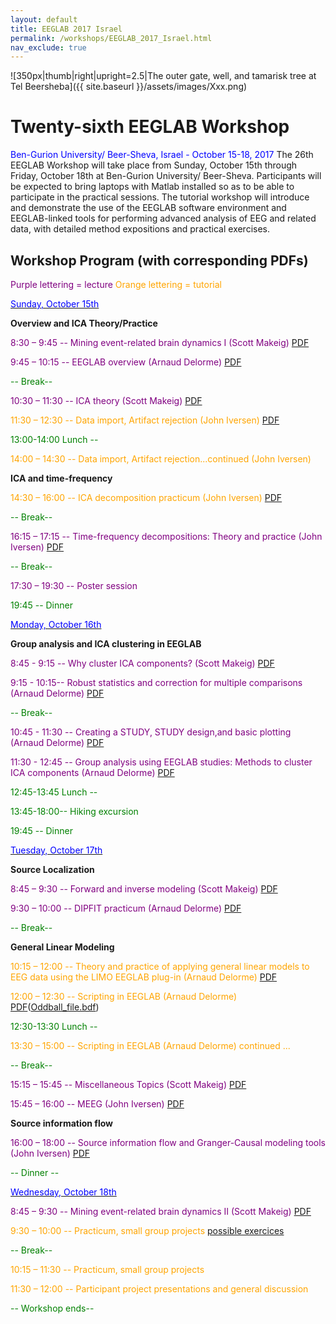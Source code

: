 ```yaml
---
layout: default
title: EEGLAB 2017 Israel
permalink: /workshops/EEGLAB_2017_Israel.html
nav_exclude: true
---
```


![350px\|thumb\|right\|upright=2.5\|The outer gate, well, and tamarisk
tree at Tel Beersheba]({{ site.baseurl }}/assets/images/Xxx.png)

Twenty-sixth EEGLAB Workshop
============================

<font color=blue>Ben-Gurion University/ Beer-Sheva, Israel - October
15-18, 2017</font>
The 26th EEGLAB Workshop will take place from Sunday, October 15th
through Friday, October 18th at Ben-Gurion University/ Beer-Sheva.
Participants will be expected to bring laptops with Matlab installed so
as to be able to participate in the practical sessions. The tutorial
workshop will introduce and demonstrate the use of the EEGLAB software
environment and EEGLAB-linked tools for performing advanced analysis of
EEG and related data, with detailed method expositions and practical
exercises.


Workshop Program (with corresponding PDFs)
------------------------------------------

<span style="color: purple">Purple lettering = lecture</span>
<span style="color: orange">Orange lettering = tutorial</span>

<u><span style="color: blue">Sunday, October 15th</span></u>


**Overview and ICA Theory/Practice**

<span style="color: purple">8:30 – 9:45 -- Mining event-related brain dynamics I (Scott Makeig)</span> [PDF](https://sccn.ucsd.edu/githubwiki/files/makeig_eeglab_israel_i.pdf)

<span style="color: purple">9:45 – 10:15 -- EEGLAB overview (Arnaud Delorme)</span> [PDF](https://sccn.ucsd.edu/githubwiki/files/eeglab2017_ad_eeglab_overview_israel.pdf)

<span style="color: green">-- Break--</span>

<span style="color: purple">10:30 – 11:30 -- ICA theory (Scott Makeig)</span> [PDF](https://sccn.ucsd.edu/githubwiki/files/eeglab_israel_ica.pdf)

<span style="color: orange">11:30 – 12:30 -- Data import, Artifact rejection (John Iversen)</span> [PDF](https://sccn.ucsd.edu/githubwiki/files/eeglab2017_jri_preprocessing.pdf)
<!-- -->


<span style="color: green">13:00-14:00 Lunch --</span>

<!-- -->



<span style="color: orange">14:00 – 14:30 -- Data import, Artifact rejection...continued (John Iversen)</span>

<!-- -->


**ICA and time-frequency**


<span style="color: orange">14:30 – 16:00 -- ICA decomposition practicum (John Iversen)</span> [PDF](https://sccn.ucsd.edu/githubwiki/files/eeglab2017_jri_ica_practicum.pdf)

<span style="color: green">-- Break--</span>

<span style="color: purple">16:15 – 17:15 -- Time-frequency decompositions: Theory and practice (John Iversen)</span> [PDF](https://sccn.ucsd.edu/githubwiki/files/eeglab2017_jri_time_frequency.pdf)

<span style="color: green">-- Break--</span>

<span style="color: purple">17:30 – 19:30 -- Poster session</span>

<!-- -->


<span style="color: green">19:45 -- Dinner</span>

<u><span style="color: blue">Monday, October 16th</span></u>


**Group analysis and ICA clustering in EEGLAB**


<span style="color: purple">8:45 - 9:15 -- Why cluster ICA components? (Scott Makeig)</span> [PDF](https://sccn.ucsd.edu/githubwiki/files/makeig_eeglab_israel17_clustering.pdf)

<span style="color: purple">9:15 - 10:15-- Robust statistics and correction for multiple comparisons (Arnaud Delorme)</span> [PDF](https://sccn.ucsd.edu/githubwiki/files/eeglab2017_statistics_israel2.pdf)

<span style="color: green">-- Break--</span>

<span style="color: purple">10:45 - 11:30 -- Creating a STUDY, STUDY design,and basic plotting (Arnaud Delorme)</span> [PDF](https://sccn.ucsd.edu/githubwiki/files/eeglab2017_ad_study_design_israel2.pdf)
<!-- -->



<span style="color: purple">11:30 - 12:45 -- Group analysis using EEGLAB studies: Methods to cluster ICA components (Arnaud Delorme)</span> [PDF](https://sccn.ucsd.edu/githubwiki/files/eeglab2017_ad_study_clustering_israel2.pdf)
<!-- -->


<span style="color: green">12:45-13:45 Lunch --</span>

<!-- -->


<span style="color: green">13:45-18:00-- Hiking excursion</span>

<!-- -->


<span style="color: green">19:45 -- Dinner</span>

<u><span style="color: blue">Tuesday, October 17th</span></u>


**Source Localization**

<span style="color: purple">8:45 – 9:30 -- Forward and inverse modeling (Scott Makeig)</span> [PDF](https://sccn.ucsd.edu/githubwiki/files/eeglab_israel17_forwardinversemods.pdf)

<span style="color: purple">9:30 – 10:00 -- DIPFIT practicum (Arnaud Delorme)</span> [PDF](https://sccn.ucsd.edu/githubwiki/files/dipfit_practicum_israel.pdf)
<!-- -->



<span style="color: green">-- Break--</span>

<!-- -->


**General Linear Modeling**


<span style="color: orange">10:15 – 12:00 -- Theory and practice of applying general linear models to EEG data using the LIMO EEGLAB plug-in (Arnaud Delorme)</span> [PDF](https://sccn.ucsd.edu/githubwiki/files/limo_israel_2017.pdf)

<span style="color: orange">12:00 – 12:30 -- Scripting in EEGLAB (Arnaud Delorme)</span> [PDF](https://sccn.ucsd.edu/githubwiki/files/israel_scripting.pdf)([Oddball_file.bdf](https://sccn.ucsd.edu/githubwiki/files/oddball_file.zip))
<!-- -->


<span style="color: green">12:30-13:30 Lunch --</span>

<!-- -->



<span style="color: orange">13:30 – 15:00 -- Scripting in EEGLAB (Arnaud Delorme) continued ...</span>

<!-- -->



<span style="color: green">-- Break--</span>

<!-- -->



<span style="color: purple">15:15 – 15:45 -- Miscellaneous Topics (Scott Makeig)</span> [PDF](https://sccn.ucsd.edu/githubwiki/files/eeglab_israel_misc.pdf)

<span style="color: purple">15:45 – 16:00 -- MEEG (John Iversen)</span> [PDF](https://sccn.ucsd.edu/githubwiki/files/eeglab_jri_meeg.pdf)
<!-- -->


**Source information flow**


<span style="color: purple">16:00 – 18:00 -- Source information flow and Granger-Causal modeling tools (John Iversen)</span> [PDF](https://sccn.ucsd.edu/githubwiki/files/eeglab2017_israel_jri_connectivity2.pdf)
<!-- -->



<span style="color: green">-- Dinner --</span>

<u><span style="color: blue">Wednesday, October 18th</span></u>



<span style="color: purple">8:45 – 9:30 -- Mining event-related brain dynamics II (Scott Makeig)</span> [PDF](https://sccn.ucsd.edu/githubwiki/files/eeglab2013_sm_israel.pdf)

<span style="color: orange">9:30 – 10:00 -- Practicum, small group projects [possible exercices](https://sccn.ucsd.edu/githubwiki/files/eeglab_problems.pdf)</span>
<!-- -->



<span style="color: green">-- Break--</span>

<!-- -->



<span style="color: orange">10:15 – 11:30 -- Practicum, small group projects</span>

<span style="color: orange">11:30 – 12:00 -- Participant project presentations and general discussion</span>

<!-- -->



<span style="color: green">-- Workshop ends--</span>
